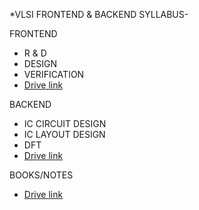 *VLSI FRONTEND & BACKEND SYLLABUS-

FRONTEND
 - R & D
 - DESIGN
 - VERIFICATION
 - [Drive link](https://drive.google.com/drive/folders/1uPbunXAeckFTebRhc69u9iC6-RqIlrpc)

BACKEND
 - IC CIRCUIT DESIGN
 - IC LAYOUT DESIGN
 - DFT
 - [Drive link](https://drive.google.com/drive/folders/1vMuUSfIqq_4yiguvTWxcm2TChxoWCXM9) 

BOOKS/NOTES
 - [Drive link](https://drive.google.com/drive/folders/1wrgBWwv69-zFm9BoGJ3EBntCb5CJcO8I) 
